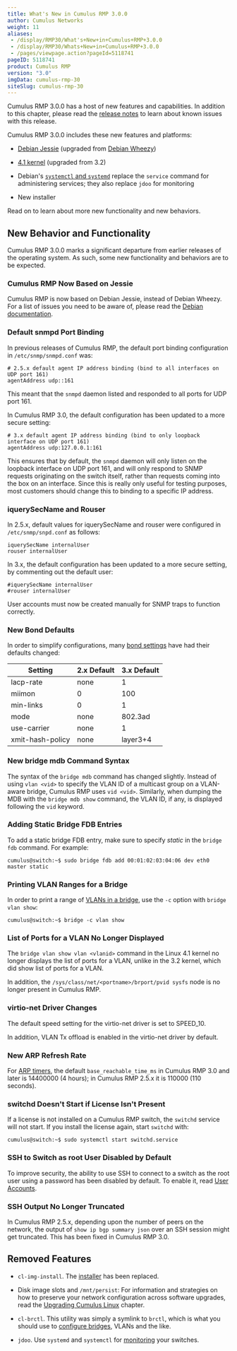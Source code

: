 ```yaml
---
title: What's New in Cumulus RMP 3.0.0
author: Cumulus Networks
weight: 11
aliases:
 - /display/RMP30/What's+New+in+Cumulus+RMP+3.0.0
 - /display/RMP30/Whats+New+in+Cumulus+RMP+3.0.0
 - /pages/viewpage.action?pageId=5118741
pageID: 5118741
product: Cumulus RMP
version: "3.0"
imgData: cumulus-rmp-30
siteSlug: cumulus-rmp-30
---
```

Cumulus RMP 3.0.0 has a host of new features and capabilities. In
addition to this chapter, please read the [release
notes](https://support.cumulusnetworks.com/hc/en-us/articles/217040088)
to learn about known issues with this release.

Cumulus RMP 3.0.0 includes these new features and platforms:

  - [Debian Jessie](https://www.debian.org/releases/jessie/) (upgraded
    from [Debian Wheezy](https://www.debian.org/releases/wheezy/))

  - [4.1 kernel](http://kernelnewbies.org/Linux_4.1) (upgraded from 3.2)

  - Debian's [`systemctl` and
    `systemd`](https://wiki.archlinux.org/index.php/systemd) replace the
    `service` command for administering services; they also replace
    `jdoo` for monitoring

  - New installer

Read on to learn about more new functionality and new behaviors.

## New Behavior and Functionality</span>

Cumulus RMP 3.0.0 marks a significant departure from earlier releases of
the operating system. As such, some new functionality and behaviors are
to be expected.

### Cumulus RMP Now Based on Jessie</span>

Cumulus RMP is now based on Debian Jessie, instead of Debian Wheezy. For
a list of issues you need to be aware of, please read the [Debian
documentation](https://www.debian.org/releases/stable/amd64/release-notes/ch-information.en.html).

### Default snmpd Port Binding</span>

In previous releases of Cumulus RMP, the default port binding
configuration in `/etc/snmp/snmpd.conf` was:

    # 2.5.x default agent IP address binding (bind to all interfaces on UDP port 161)
    agentAddress udp::161

This meant that the `snmpd` daemon listed and responded to all ports for
UDP port 161.

In Cumulus RMP 3.0, the default configuration has been updated to a more
secure setting:

    # 3.x default agent IP address binding (bind to only loopback interface on UDP port 161)
    agentAddress udp:127.0.0.1:161

This ensures that by default, the `snmpd` daemon will only listen on the
loopback interface on UDP port 161, and will only respond to SNMP
requests originating on the switch itself, rather than requests coming
into the box on an interface. Since this is really only useful for
testing purposes, most customers should change this to binding to a
specific IP address.

### iquerySecName and Rouser</span>

In 2.5.x, default values for iquerySecName and rouser were configured in
`/etc/snmp/snpd.conf` as follows:

    iquerySecName internalUser
    rouser internalUser

In 3.x, the default configuration has been updated to a more secure
setting, by commenting out the default user:

    #iquerySecName internalUser
    #rouser internalUser

User accounts must now be created manually for SNMP traps to function
correctly.

### New Bond Defaults</span>

In order to simplify configurations, many [bond settings](/version/cumulus-linux-37/Layer-2/Bonding-Link-Aggregation/)
have had their defaults changed:

| Setting          | 2.x Default | 3.x Default |
| ---------------- | ----------- | ----------- |
| lacp-rate        | none        | 1           |
| miimon           | 0           | 100         |
| min-links        | 0           | 1           |
| mode             | none        | 802.3ad     |
| use-carrier      | none        | 1           |
| xmit-hash-policy | none        | layer3+4    |

### New bridge mdb Command Syntax</span>

The syntax of the `bridge mdb` command has changed slightly. Instead of
using `vlan <vid>` to specify the VLAN ID of a multicast group on a
VLAN-aware bridge, Cumulus RMP uses `vid <vid>`. Similarly, when dumping
the MDB with the `bridge mdb show` command, the VLAN ID, if any, is
displayed following the `vid` keyword.

### Adding Static Bridge FDB Entries</span>

To add a static bridge FDB entry, make sure to specify *static* in the
`bridge fdb` command. For example:

    cumulus@switch:~$ sudo bridge fdb add 00:01:02:03:04:06 dev eth0 master static

### Printing VLAN Ranges for a Bridge</span>

In order to print a range of [VLANs in a bridge](#src-5118741), use the
`-c` option with `bridge vlan show`:

    cumulus@switch:~$ bridge -c vlan show

### List of Ports for a VLAN No Longer Displayed</span>

The `bridge vlan show vlan <vlanid>` command in the Linux 4.1 kernel no
longer displays the list of ports for a VLAN, unlike in the 3.2 kernel,
which did show list of ports for a VLAN.

In addition, the `/sys/class/net/<portname>/brport/pvid sysfs` node is
no longer present in Cumulus RMP.

### virtio-net Driver Changes</span>

The default speed setting for the virtio-net driver is set to SPEED\_10.

In addition, VLAN Tx offload is enabled in the virtio-net driver by
default.

### New ARP Refresh Rate</span>

For [ARP timers](https://support.cumulusnetworks.com/hc/en-us/articles/202012933),
the default `base_reachable_time_ms` in Cumulus RMP 3.0 and later is
14400000 (4 hours); in Cumulus RMP 2.5.x it is 110000 (110 seconds).

### switchd Doesn't Start if License Isn't Present</span>

If a license is not installed on a Cumulus RMP switch, the `switchd`
service will not start. If you install the license again, start
`switchd` with:

    cumulus@switch:~$ sudo systemctl start switchd.service

### SSH to Switch as root User Disabled by Default</span>

To improve security, the ability to use SSH to connect to a switch as
the root user using a password has been disabled by default. To enable
it, read [User Accounts](/version/cumulus-rmp-30/System-Management/Authentication-Authorization-and-Accounting/User-Accounts/).

### SSH Output No Longer Truncated</span>

In Cumulus RMP 2.5.x, depending upon the number of peers on the network,
the output of `show ip bgp summary json` over an SSH session might get
truncated. This has been fixed in Cumulus RMP 3.0.

## Removed Features</span>

  - `cl-img-install`. The
    [installer](/version/cumulus-rmp-30/System-Management/Installation-Upgrading-and-Package-Management/Managing-Cumulus-RMP-Disk-Images/) has
    been replaced.

  - Disk image slots and `/mnt/persist`: For information and strategies
    on how to preserve your network configuration across software
    upgrades, read the [Upgrading Cumulus Linux](/version/cumulus-rmp-30/System-Management/Installation-Upgrading-and-Package-Management/Managing-Cumulus-RMP-Disk-Images/) chapter.

  - `cl-brctl`. This utility was simply a symlink to `brctl`, which is
    what you should use to [configure bridges](/version/cumulus-rmp-30/Layer-1-and-Layer-2-Features/Ethernet-Bridging-VLANs/), VLANs and the
    like.

  - `jdoo`. Use `systemd` and `systemctl` for
    [monitoring](/version/cumulus-linux-37/Monitoring-and-Troubleshooting/) your
    switches.

